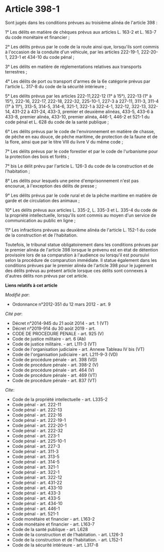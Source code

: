 # Article 398-1

Sont jugés dans les conditions prévues au troisième alinéa de l'article 398 : 

1° Les délits en matière de chèques prévus aux articles L. 163-2 et L. 163-7 du code monétaire et financier ; 

2° Les délits prévus par le code de la route ainsi que, lorsqu'ils sont commis à l'occasion de la conduite d'un véhicule, par
les articles 222-19-1, 222-20-1, 223-1 et 434-10 du code pénal ; 

3° Les délits en matière de réglementations relatives aux transports terrestres ; 

4° Les délits de port ou transport d'armes de la 6e catégorie prévus par l'article L. 317-8 du code de la sécurité
intérieure ; 

5° Les délits prévus par les articles 222-11,222-12 (1° à 15°), 222-13 (1° à 15°), 222-16, 222-17, 222-18, 222-32, 225-10-1,
227-3 à 227-11, 311-3, 311-4 (1° à 11°), 313-5, 314-5, 314-6, 321-1, 322-1 à 322-4-1, 322-12, 322-13, 322-14, 431-22 à
431-24, 433-3, premier et deuxième alinéas, 433-5, 433-6 à 433-8, premier alinéa, 433-10, premier alinéa, 446-1, 446-2 et
521-1 du code pénal et L. 628 du code de la santé publique ; 

6° Les délits prévus par le code de l'environnement en matière de chasse, de pêche en eau douce, de pêche maritime, de
protection de la faune et de la flore, ainsi que par le titre VIII du livre V du même code ; 

7° Les délits prévus par le code forestier et par le code de l'urbanisme pour la protection des bois et forêts ; 

7° bis Le délit prévu par l'article L. 126-3 du code de la construction et de l'habitation ; 

8° Les délits pour lesquels une peine d'emprisonnement n'est pas encourue, à l'exception des délits de presse ; 

9° Les délits prévus par le code rural et de la pêche maritime en matière de garde et de circulation des animaux ; 

10° Les délits prévus aux articles L. 335-2, L. 335-3 et L. 335-4 du code de la propriété intellectuelle, lorsqu'ils sont
commis au moyen d'un service de communication au public en ligne ; 

11° Les infractions prévues au deuxième alinéa de l'article L. 152-1 du code de la construction et de l'habitation. 

Toutefois, le tribunal statue obligatoirement dans les conditions prévues par le premier alinéa de l'article 398 lorsque le
prévenu est en état de détention provisoire lors de sa comparution à l'audience ou lorsqu'il est poursuivi selon la procédure
de comparution immédiate. Il statue également dans les conditions prévues par le premier alinéa de l'article 398 pour le
jugement des délits prévus au présent article lorsque ces délits sont connexes à d'autres délits non prévus par cet article.

**Liens relatifs à cet article**

_Modifié par_:

  - Ordonnance n°2012-351 du 12 mars 2012 - art. 9

_Cité par_:

  - Décret n°2014-945 du 21 août 2014 - art. 1 (VT)
  - Décret n°2019-914 du 30 août 2019 - art.
  - CODE DE PROCEDURE PENALE - art. 925 (V)
  - Code de justice militaire - art. 6 (Ab)
  - Code de justice militaire. - art. L111-3 (VT)
  - Code de l'organisation judiciaire - art. Annexe Tableau IV bis (VT)
  - Code de l'organisation judiciaire - art. L211-9-3  (VD)
  - Code de procédure pénale - art. 398 (VD)
  - Code de procédure pénale - art. 398-2 (V)
  - Code de procédure pénale - art. 464 (V)
  - Code de procédure pénale - art. 469 (VT)
  - Code de procédure pénale - art. 837 (VT)

_Cite_:

  - Code de la propriété intellectuelle - art. L335-2
  - Code pénal - art. 222-11
  - Code pénal - art. 222-13
  - Code pénal - art. 222-16
  - Code pénal - art. 222-19-1
  - Code pénal - art. 222-20-1
  - Code pénal - art. 222-32
  - Code pénal - art. 223-1
  - Code pénal - art. 225-10-1
  - Code pénal - art. 227-3
  - Code pénal - art. 311-3
  - Code pénal - art. 313-5
  - Code pénal - art. 314-5
  - Code pénal - art. 321-1
  - Code pénal - art. 322-1
  - Code pénal - art. 322-12
  - Code pénal - art. 431-22
  - Code pénal - art. 433-10
  - Code pénal - art. 433-3
  - Code pénal - art. 433-5
  - Code pénal - art. 434-10
  - Code pénal - art. 446-1
  - Code pénal - art. 521-1
  - Code monétaire et financier - art. L163-2
  - Code monétaire et financier - art. L163-7
  - Code de la santé publique - art. L628
  - Code de la construction et de l'habitation. - art. L126-3
  - Code de la construction et de l'habitation. - art. L152-1
  - Code de la sécurité intérieure - art. L317-8
